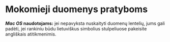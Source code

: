 # Mokomieji duomenys pratyboms

**_Mac OS_ naudotojams:** jei nepavyksta nuskaityti duomenų lentelių, jums gali padėti, jei rankiniu būdu lietuviškus simbolius stulpeliuose pakeisite angliškais atitikmenimis.
